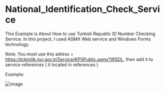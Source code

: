 # National_Identification_Check_Service
This Example is About How to use Turkish Republic ID Number Checking Service. In this project, I used ASMX Web service and Windows Forms technology.

Note: You must use this adress = https://tckimlik.nvi.gov.tr/Service/KPSPublic.asmx?WSDL, then add it to service references ( it located in references )

Example:
 


![image](https://user-images.githubusercontent.com/47334942/137357677-80f500dc-128d-40ef-a5cf-ab63e2ca44da.png)


